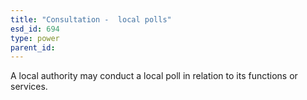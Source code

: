 ```yaml
---
title: "Consultation -  local polls"
esd_id: 694
type: power
parent_id:  
---
```


A local authority may conduct a local poll in relation to its functions or services.

